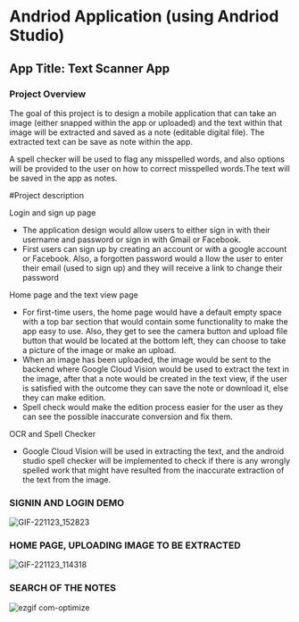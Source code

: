 # Andriod Application (using Andriod Studio)

## App Title: Text Scanner App

### Project Overview

The goal of this project is to design a mobile application that can take an image (either snapped within the app or uploaded) and the text within that image will be extracted and saved as a note (editable digital file). 
The extracted text can be save as note within the app.

A spell checker will be used to flag any misspelled words, and also options will be provided to the user on how to correct misspelled words.The text will be saved in the app as notes.

#Project description

Login and sign up page
- The application design would allow users to either sign in with their username and password or sign in with Gmail or Facebook. 
- First users can sign up by creating an account or with a google account or Facebook. Also, a forgotten password would a
llow the user to enter their email (used to sign up) and they will receive a link to change their password

Home page and the text view page
- For first-time users, the home page would have a default empty space with a top bar section that would contain some functionality to make the app easy to use. Also, they get to see the camera button and upload file button that would be located at the bottom left, they can choose to take a picture of the image or make an upload.  
- When an image has been uploaded, the image would be sent to the backend where Google Cloud Vision would be used to extract the text in the image, after that a note would be created in the text view, if the user is satisfied with the outcome they can save the note or download it, else they can make edition. 
- Spell check would make the edition process easier for the user as they can see the possible inaccurate conversion and fix them.

OCR and Spell Checker
- Google Cloud Vision will be used in extracting the text, and the android studio spell checker will be implemented to check if there is any wrongly spelled work that might have resulted from the inaccurate extraction of the text from the image.

### SIGNIN AND LOGIN DEMO
![GIF-221123_152823](https://user-images.githubusercontent.com/62015433/228621513-bc974a42-2673-4930-8adc-44477c9bd90d.gif)

### HOME PAGE, UPLOADING IMAGE TO BE EXTRACTED
![GIF-221123_114318](https://user-images.githubusercontent.com/62015433/228621605-1747d435-e292-4063-8499-3beb00985e86.gif)

### SEARCH OF THE NOTES
![ezgif com-optimize](https://user-images.githubusercontent.com/62015433/228622741-53fe39c7-e1a5-45d2-b5db-80c410e927f9.gif)

